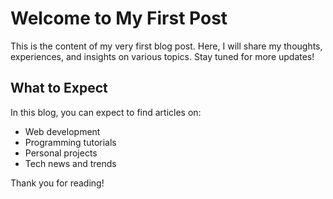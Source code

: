 # Welcome to My First Post

This is the content of my very first blog post. Here, I will share my thoughts, experiences, and insights on various topics. Stay tuned for more updates!

## What to Expect

In this blog, you can expect to find articles on:

- Web development
- Programming tutorials
- Personal projects
- Tech news and trends

Thank you for reading!